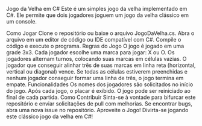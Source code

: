 Jogo da Velha em C#
Este é um simples jogo da velha implementado em C#. Ele permite que dois jogadores joguem um jogo da velha clássico em um console.

Como Jogar
Clone o repositório ou baixe o arquivo JogoDaVelha.cs.
Abra o arquivo em um editor de código ou IDE compatível com C#.
Compile o código e execute o programa.
Regras do Jogo
O jogo é jogado em uma grade 3x3.
Cada jogador escolhe uma marca para jogar: X ou O.
Os jogadores alternam turnos, colocando suas marcas em células vazias.
O jogador que conseguir alinhar três de suas marcas em linha reta (horizontal, vertical ou diagonal) vence.
Se todas as células estiverem preenchidas e nenhum jogador conseguir formar uma linha de três, o jogo termina em empate.
Funcionalidades
Os nomes dos jogadores são solicitados no início do jogo.
Após cada jogo, o placar é exibido.
O jogo pode ser reiniciado ao final de cada partida.
Como Contribuir
Sinta-se à vontade para bifurcar este repositório e enviar solicitações de pull com melhorias.
Se encontrar bugs, abra uma nova issue no repositório.
Aproveite o Jogo!
Divirta-se jogando este clássico jogo da velha em C#!
